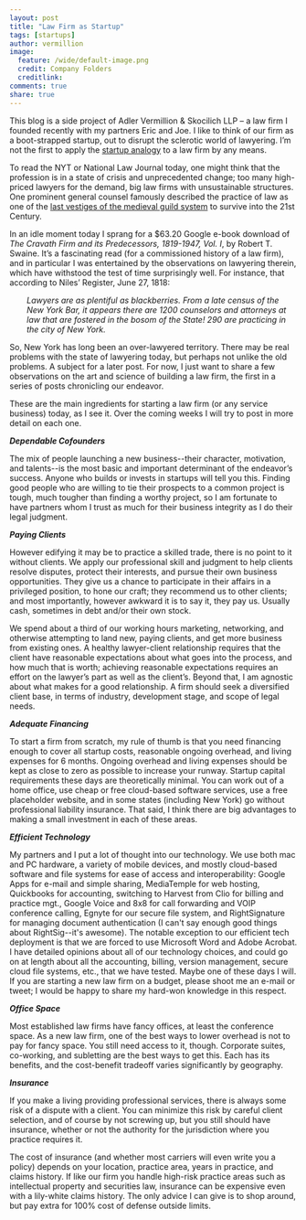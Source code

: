 ```yaml
---
layout: post
title: "Law Firm as Startup" 
tags: [startups]
author: vermillion
image:
  feature: /wide/default-image.png
  credit: Company Folders
  creditlink: 
comments: true
share: true
---
```


This blog is a side project of Adler Vermillion &amp; Skocilich LLP – a law firm I founded recently with my partners Eric and Joe. I like to think of our firm as a boot-strapped startup, out to disrupt the sclerotic world of lawyering. I’m not the first to apply the <a href="http://startuplawyer.com/startup-lawyer/how-i-launched-my-startup-law-firm" target="_blank">startup analogy</a> to a law firm by any means.

To read the NYT or National Law Journal today, one might think that the profession is in a state of crisis and unprecedented change; too many high-priced lawyers for the demand, big law firms with unsustainable structures. One prominent general counsel famously described the practice of law as one of the <a href="http://blogs.wsj.com/law/2007/01/29/ciscos-gc-on-law-firms-the-last-vestige-of-the-medieval-guild-system" target="_blank">last vestiges of the medieval guild system</a> to survive into the 21st Century.

In an idle moment today I sprang for a $63.20 Google e-book download of <em>The Cravath Firm and its Predecessors, 1819-1947, Vol. I</em>, by Robert T. Swaine. It’s a fascinating read (for a commissioned history of a law firm), and in particular I was entertained by the observations on lawyering therein, which have withstood the test of time surprisingly well. For instance, that according to Niles’ Register, June 27, 1818:
<p style="padding-left: 30px;"><em>Lawyers are as plentiful as blackberries. From a late census of the New York Bar, it appears there are 1200 counselors and attorneys at law that are fostered in the bosom of the State! 290 are practicing in the city of New York.</em></p>
So, New York has long been an over-lawyered territory. There may be real problems with the state of lawyering today, but perhaps not unlike the old problems. A subject for a later post. For now, I just want to share a few observations on the art and science of building a law firm, the first in a series of posts chronicling our endeavor.

These are the main ingredients for starting a law firm (or any service business) today, as I see it. Over the coming weeks I will try to post in more detail on each one.

<em><strong>Dependable Cofounders</strong></em>

The mix of people launching a new business--their character, motivation, and talents--is the most basic and important determinant of the endeavor’s success. Anyone who builds or invests in startups will tell you this. Finding good people who are willing to tie their prospects to a common project is tough, much tougher than finding a worthy project, so I am fortunate to have partners whom I trust as much for their business integrity as I do their legal judgment.

<em><strong>Paying Clients</strong></em>

However edifying it may be to practice a skilled trade, there is no point to it without clients. We apply our professional skill and judgment to help clients resolve disputes, protect their interests, and pursue their own business opportunities. They give us a chance to participate in their affairs in a privileged position, to hone our craft; they recommend us to other clients; and most importantly, however awkward it is to say it, they pay us. Usually cash, sometimes in debt and/or their own stock.

We spend about a third of our working hours marketing, networking, and otherwise attempting to land new, paying clients, and get more business from existing ones. A healthy lawyer-client relationship requires that the client have reasonable expectations about what goes into the process, and how much that is worth; achieving reasonable expectations requires an effort on the lawyer’s part as well as the client’s. Beyond that, I am agnostic about what makes for a good relationship. A firm should seek a diversified client base, in terms of industry, development stage, and scope of legal needs.

<em><strong>Adequate Financing</strong></em>

To start a firm from scratch, my rule of thumb is that you need financing enough to cover all startup costs, reasonable ongoing overhead, and living expenses for 6 months. Ongoing overhead and living expenses should be kept as close to zero as possible to increase your runway. Startup capital requirements these days are theoretically minimal. You can work out of a home office, use cheap or free cloud-based software services, use a free placeholder website, and in some states (including New York) go without professional liability insurance. That said, I think there are big advantages to making a small investment in each of these areas.

<em><strong>Efficient Technology</strong></em>

My partners and I put a lot of thought into our technology. We use both mac and PC hardware, a variety of mobile devices, and mostly cloud-based software and file systems for ease of access and interoperability: Google Apps for e-mail and simple sharing, MediaTemple for web hosting, Quickbooks for accounting, switching to Harvest from Clio for billing and practice mgt., Google Voice and 8x8 for call forwarding and VOIP conference calling, Egnyte for our secure file system, and RightSignature for managing document authentication (I can't say enough good things about RightSig--it's awesome). The notable exception to our efficient tech deployment is that we are forced to use Microsoft Word and Adobe Acrobat. I have detailed opinions about all of our technology choices, and could go on at length about all the accounting, billing, version management, secure cloud file systems, etc., that we have tested. Maybe one of these days I will. If you are starting a new law firm on a budget, please shoot me an e-mail or tweet; I would be happy to share my hard-won knowledge in this respect.

<em><strong>Office Space</strong></em>

Most established law firms have fancy offices, at least the conference space. As a new law firm, one of the best ways to lower overhead is not to pay for fancy space. You still need access to it, though. Corporate suites, co-working, and subletting are the best ways to get this. Each has its benefits, and the cost-benefit tradeoff varies significantly by geography.

<em><strong>Insurance</strong></em>

If you make a living providing professional services, there is always some risk of a dispute with a client. You can minimize this risk by careful client selection, and of course by not screwing up, but you still should have insurance, whether or not the authority for the jurisdiction where you practice requires it.

The cost of insurance (and whether most carriers will even write you a policy) depends on your location, practice area, years in practice, and claims history. If like our firm you handle high-risk practice areas such as intellectual property and securities law, insurance can be expensive even with a lily-white claims history. The only advice I can give is to shop around, but pay extra for 100% cost of defense outside limits.